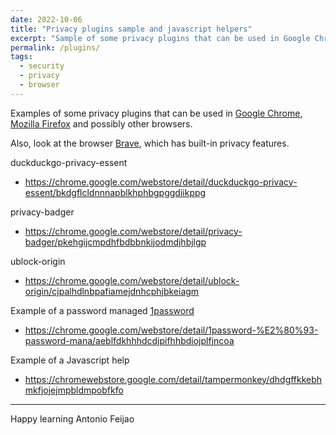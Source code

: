 ```yaml
---
date: 2022-10-06
title: "Privacy plugins sample and javascript helpers"
excerpt: "Sample of some privacy plugins that can be used in Google Chrome, Mozilla Firefox and others."
permalink: /plugins/
tags:
  - security
  - privacy
  - browser
---
```


Examples of some privacy plugins that can be used in [Google Chrome](https://www.google.com/chrome/), [Mozilla Firefox](https://www.mozilla.org/) and possibly other browsers.

Also, look at the browser [Brave](https://brave.com/), which has built-in privacy features.

duckduckgo-privacy-essent
* <https://chrome.google.com/webstore/detail/duckduckgo-privacy-essent/bkdgflcldnnnapblkhphbgpggdiikppg>

privacy-badger
* <https://chrome.google.com/webstore/detail/privacy-badger/pkehgijcmpdhfbdbbnkijodmdjhbjlgp>


ublock-origin
* <https://chrome.google.com/webstore/detail/ublock-origin/cjpalhdlnbpafiamejdnhcphjbkeiagm>


Example of a password managed [1password](https://1password.com/)
* <https://chrome.google.com/webstore/detail/1password-%E2%80%93-password-mana/aeblfdkhhhdcdjpifhhbdiojplfjncoa>

Example of a Javascript help
* <https://chromewebstore.google.com/detail/tampermonkey/dhdgffkkebhmkfjojejmpbldmpobfkfo>

---

Happy learning
Antonio Feijao
